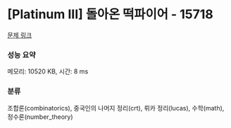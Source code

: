 # [Platinum III] 돌아온 떡파이어 - 15718 

[문제 링크](https://www.acmicpc.net/problem/15718) 

### 성능 요약

메모리: 10520 KB, 시간: 8 ms

### 분류

조합론(combinatorics), 중국인의 나머지 정리(crt), 뤼카 정리(lucas), 수학(math), 정수론(number_theory)

